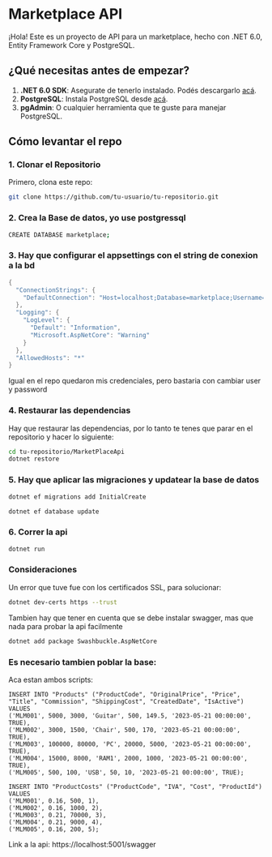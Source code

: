 # Marketplace API

¡Hola! Este es un proyecto de API para un marketplace, hecho con .NET 6.0, Entity Framework Core y PostgreSQL.

## ¿Qué necesitas antes de empezar?

1. **.NET 6.0 SDK**: Asegurate de tenerlo instalado. Podés descargarlo [acá](https://dotnet.microsoft.com/download/dotnet/6.0).
2. **PostgreSQL**: Instala PostgreSQL desde [acá](https://www.postgresql.org/download/).
3. **pgAdmin**: O cualquier herramienta que te guste para manejar PostgreSQL.

## Cómo levantar el repo

### 1. Clonar el Repositorio

Primero, clona este repo:

```sh
git clone https://github.com/tu-usuario/tu-repositorio.git
```
### 2. Crea la Base de datos, yo use postgressql

```sh
CREATE DATABASE marketplace;
```

### 3. Hay que configurar el appsettings con el string de conexion a la bd
```c#
{
  "ConnectionStrings": {
    "DefaultConnection": "Host=localhost;Database=marketplace;Username=postgres;Password=postgre321"
  },
  "Logging": {
    "LogLevel": {
      "Default": "Information",
      "Microsoft.AspNetCore": "Warning"
    }
  },
  "AllowedHosts": "*"
}
```
Igual en el repo quedaron mis credenciales, pero bastaria con cambiar user y password

### 4. Restaurar las dependencias

Hay que restaurar las dependencias, por lo tanto te tenes que parar en el repositorio y hacer lo siguiente:

```sh 
cd tu-repositorio/MarketPlaceApi
dotnet restore
```

### 5. Hay que aplicar las migraciones y updatear la base de datos
```sh 
dotnet ef migrations add InitialCreate
```

```sh 
dotnet ef database update
```

### 6. Correr la api

```sh 
dotnet run
```

### Consideraciones
Un error que tuve fue con los certificados SSL, para solucionar:
```sh 
dotnet dev-certs https --trust
```
Tambien hay que tener en cuenta que se debe instalar swagger, mas que nada para probar la api facilmente
```sh 
dotnet add package Swashbuckle.AspNetCore
```

### Es necesario tambien poblar la base:
Aca estan ambos scripts:
```postgresql
INSERT INTO "Products" ("ProductCode", "OriginalPrice", "Price", "Title", "Commission", "ShippingCost", "CreatedDate", "IsActive") VALUES
('MLM001', 5000, 3000, 'Guitar', 500, 149.5, '2023-05-21 00:00:00', TRUE),
('MLM002', 3000, 1500, 'Chair', 500, 170, '2023-05-21 00:00:00', TRUE),
('MLM003', 100000, 80000, 'PC', 20000, 5000, '2023-05-21 00:00:00', TRUE),
('MLM004', 15000, 8000, 'RAM1', 2000, 1000, '2023-05-21 00:00:00', TRUE),
('MLM005', 500, 100, 'USB', 50, 10, '2023-05-21 00:00:00', TRUE);

INSERT INTO "ProductCosts" ("ProductCode", "IVA", "Cost", "ProductId") VALUES
('MLM001', 0.16, 500, 1),
('MLM002', 0.16, 1000, 2),
('MLM003', 0.21, 70000, 3),
('MLM004', 0.21, 9000, 4),
('MLM005', 0.16, 200, 5);
```

Link a la api:
https://localhost:5001/swagger


